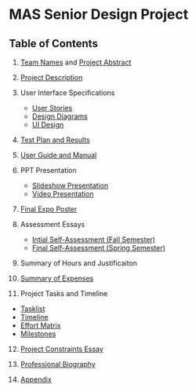 # MAS Senior Design Project
## Table of Contents

1. [Team Names](./Assignments/ProjectDescription.md#team-mas) and [Project Abstract](Assignments/ProjectDescription.md#project-abstract)

2. [Project Description](./Assignments/ProjectDescription.md)

3. User Interface Specifications
   - [User Stories](./Assignments/UserStories.md)
   - [Design Diagrams](./Assignments/DesignDiagrams.png)
   - [UI Design](./Assignments/UserInterfaceDesign.png)

4. [Test Plan and Results](./Assignments/MAS%20-%20Test%20Plan.pdf)

5. [User Guide and Manual](https://dainty-faun-86df63.netlify.app/)

6. PPT Presentation
   - [Slideshow Presentation](https://docs.google.com/presentation/d/1MA5hh2oxriBOfvCccPKxlqvJSa6fLT_lKKblCyS_QMw/edit?usp=sharing)
   - [Video Presentation](https://drive.google.com/file/d/1ao9joiJdQgOrXal4c2PzPt5Cv5UFnB42/view?usp=sharing)
   
7. [Final Expo Poster](./Assignments/MAS%20-%20Expo%20Poster.pdf)

8. Assessment Essays
   - [Intial Self-Assessment (Fall Semester)](./Assignments/IndividualCapstoneAssessment.md)
   - [Final Self-Assessment (Spring Semester)](./Assignments/Michael%20Stephens%20-%20Final%20Self-Assessment.pdf)
   
9. Summary of Hours and Justificaiton

10. [Summary of Expenses](./Assignments/Budget.md)

11. Project Tasks and Timeline
   - [Tasklist](./Assignments/Tasklist.md)
   - [Timeline](./Assignments/Timeline.md)
   - [Effort Matrix](./Assignments/EffortMatrix.md)
   - [Milestones](./Assignments/Milestones.md)
   
12. [Project Constraints Essay](./Assignments/ConstraintEssay.md)

13. [Professional Biography](./Assignments/MichaelStephensBio.md)

10. [Appendix](./Assignments/Appendix.md)
